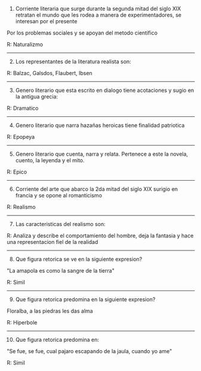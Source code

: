 1. Corriente literaria que surge durante la segunda mitad del siglo XIX retratan el mundo que les rodea a manera de experimentadores, se interesan por el presente

Por los problemas sociales y se apoyan del metodo cientifico

R: Naturalizmo

---

2. Los representantes de la literatura realista son:  

R: Balzac, Galsdos, Flaubert, Ibsen

---

3. Genero literario que esta escrito en dialogo tiene acotaciones y sugio en la antigua grecia:  

R: Dramatico

---

4. Genero literario que narra hazañas heroicas tiene finalidad patriotica 

R: Epopeya

---

5. Genero literario que cuenta, narra y relata. Pertenece a este la novela, cuento, la leyenda y el mito. 

R: Epico

---

6. Corriente del arte que abarco la 2da mitad del siglo XIX surigio en francia y se opone al romanticismo 

R: Realismo

---

7. Las caracteristicas del realismo son:  

R: Analiza y describe el comportamiento del hombre, deja la fantasia y hace una representacion fiel de la realidad

---

8. Que figura retorica se ve en la siguiente expresion? 

"La amapola es como la sangre de la tierra"

R: Simil 

---

9. Que figura retorica predomina en la siguiente expresion? 

Floralba, a las piedras les das alma

R: Hiperbole

---

10. Que figura retorica predomina en:

"Se fue, se fue, cual pajaro escapando de la jaula, cuando yo ame"

R: Simil

